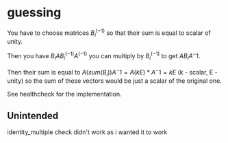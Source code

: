 # guessing

You have to choose matrices $B_i^(-1)$ so that their sum is equal to scalar of unity. 

Then you have $B_iAB_i^(-1)A^(-1)$ you can multiply by $B_i^(-1)$ to get $AB_iA^-1$. 

Then their sum is equal to $A(sum(B_i))A^-1=A(kE)*A^-1=kE$ (k - scalar, E - unity) so the sum of these vectors would be just a scalar of the original one.

See healthcheck for the implementation.

## Unintended

identity_multiple check didn't work as i wanted it to work
